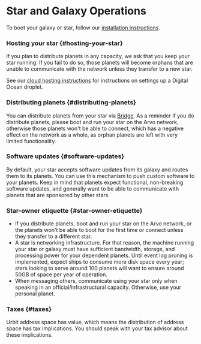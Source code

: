 # Star and Galaxy Operations

To boot your galaxy or star, follow our [installation instructions](../getting-started).

### Hosting your star {#hosting-your-star}

If you plan to distribute planets in any capacity, we ask that you keep your star running. If you fail to do so, those planets will become orphans that are unable to communicate with the network unless they transfer to a new star.

See our [cloud hosting instructions](../running/hosting.md) for instructions on settings up a Digital Ocean droplet.

### Distributing planets {#distributing-planets}

You can distribute planets from your star via [Bridge](https://bridge.urbit.org/). As a reminder if you do distribute planets, please boot and run your star on the Arvo network, otherwise those planets won't be able to connect, which has a negative effect on the network as a whole, as orphan planets are left with very limited functionality.

### Software updates {#software-updates}

By default, your star accepts software updates from its galaxy and routes them to its planets. You can use this mechanism to push custom software to your planets. Keep in mind that planets expect functional, non-breaking software updates, and generally want to be able to communicate with planets that are sponsored by other stars.

### Star-owner etiquette {#star-owner-etiquette}

- If you distribute planets, boot and run your star on the Arvo network, or the planets won't be able to boot for the first time or connect unless they transfer to a different star.
- A star is networking infrastructure. For that reason, the machine running your star or galaxy must have sufficient bandwidth, storage, and processing power for your dependent planets. Until event log pruning is implemented, expect ships to consume more disk space every year; stars looking to serve around 100 planets will want to ensure around 50GB of space per year of operation.
- When messaging others, communicate using your star only when speaking in an official/infrastructural capacity. Otherwise, use your personal planet.

### Taxes {#taxes}

Urbit address space has value, which means the distribution of address space has tax implications. You should speak with your tax advisor about these implications.
